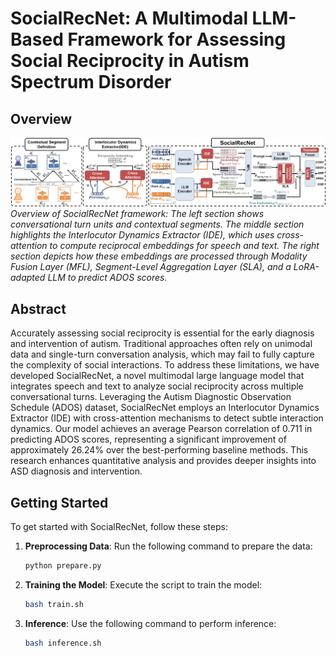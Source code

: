 # SocialRecNet: A Multimodal LLM-Based Framework for Assessing Social Reciprocity in Autism Spectrum Disorder

## Overview

![SocialRecNet Framework](framework.jpg)
*Overview of SocialRecNet framework: The left section shows conversational turn units and contextual segments. The middle section highlights the Interlocutor Dynamics Extractor (IDE), which uses cross-attention to compute reciprocal embeddings for speech and text. The right section depicts how these embeddings are processed through Modality Fusion Layer (MFL), Segment-Level Aggregation Layer (SLA), and a LoRA-adapted LLM to predict ADOS scores.*

## Abstract

Accurately assessing social reciprocity is essential for the early diagnosis and intervention of autism. Traditional approaches often rely on unimodal data and single-turn conversation analysis, which may fail to fully capture the complexity of social interactions. To address these limitations, we have developed SocialRecNet, a novel multimodal large language model that integrates speech and text to analyze social reciprocity across multiple conversational turns. Leveraging the Autism Diagnostic Observation Schedule (ADOS) dataset, SocialRecNet employs an Interlocutor Dynamics Extractor (IDE) with cross-attention mechanisms to detect subtle interaction dynamics. Our model achieves an average Pearson correlation of 0.711 in predicting ADOS scores, representing a significant improvement of approximately 26.24% over the best-performing baseline methods. This research enhances quantitative analysis and provides deeper insights into ASD diagnosis and intervention.

## Getting Started

To get started with SocialRecNet, follow these steps:

1. **Preprocessing Data**: Run the following command to prepare the data:
   ```bash
   python prepare.py
2. **Training the Model**: Execute the script to train the model:
   ```bash
   bash train.sh
3. **Inference**: Use the following command to perform inference: 
   ```bash
   bash inference.sh
